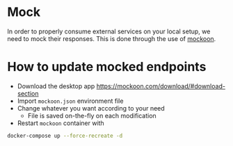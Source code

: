# Mock

In order to properly consume external services on your local setup, we need to mock their responses.
This is done through the use of [mockoon](https://mockoon.com/).

# How to update mocked endpoints

- Download the desktop app https://mockoon.com/download/#download-section
- Import `mockoon.json` environment file
- Change whatever you want according to your need
  - File is saved on-the-fly on each modification
- Restart `mockoon` container with
```bash
docker-compose up --force-recreate -d
```
